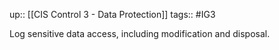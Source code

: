 up:: [[CIS Control 3 - Data Protection]]
tags:: #IG3

Log sensitive data access, including modification and disposal.